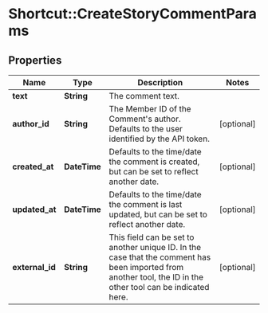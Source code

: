 # Shortcut::CreateStoryCommentParams

## Properties
Name | Type | Description | Notes
------------ | ------------- | ------------- | -------------
**text** | **String** | The comment text. | 
**author_id** | **String** | The Member ID of the Comment&#x27;s author. Defaults to the user identified by the API token. | [optional] 
**created_at** | **DateTime** | Defaults to the time/date the comment is created, but can be set to reflect another date. | [optional] 
**updated_at** | **DateTime** | Defaults to the time/date the comment is last updated, but can be set to reflect another date. | [optional] 
**external_id** | **String** | This field can be set to another unique ID. In the case that the comment has been imported from another tool, the ID in the other tool can be indicated here. | [optional] 

